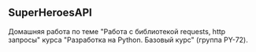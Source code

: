 ## SuperHeroesAPI
Домашняя работа по теме "Работа с библиотекой requests, http запросы" курса "Разработка на Python. Базовый курс" (группа PY-72).
